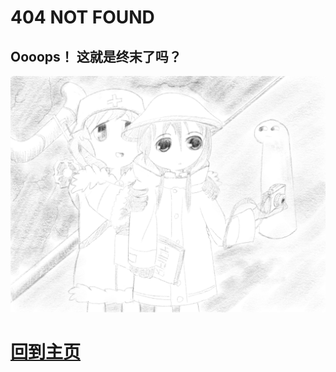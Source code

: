 # 404 NOT FOUND
## Oooops！ 这就是终末了吗？

![](https://raw.githubusercontent.com/even904/Images/main/pic/FinalFuture.png)

# [回到主页](https://even904.github.io/CloudDoc/#/)